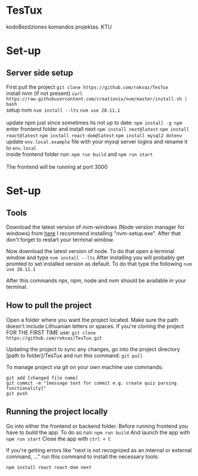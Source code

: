 # TesTux
kodoBezdziones komandos projektas.
KTU


# Set-up
## Server side setup


First pull the project
```git clone https://github.com/rokvaz/TesTux```
<br>
install nvm (if not present)
```curl https://raw.githubusercontent.com/creationix/nvm/master/install.sh | bash ```
<br>
setup nvm
```nvm install --lts```
```nvm use 20.11.1```
<br>
<br>
update npm just since sometimes its not up to date:
```npm install -g npm```
<br>
enter frontend folder and install next
```npm install next@latest```
```npm install react@latest```
```npm install react-dom@latest```
```npm install mysql2 dotenv```
<br>
update ```env.local.example``` file with your mysql server logins and rename it to ```env.local``` 
<br>
inside frontend folder run:
```npm run build```
and
```npm run start```
<br>
<br>
The frontend will be running at port 3000

# Set-up
## Tools

Download the latest version of nvm-windows (Node version manager for windows) from [here](https://github.com/coreybutler/nvm-windows/releases)
I recommend installing "nvm-setup.exe". After that don't forget to restart your terminal window.

Now download the latest version of node. To do that open a terminal window and type
```nvm install --lts```
After installing you will probably get promted to set installed version as default. To do that type the following
```nvm use 20.11.1```

After this commands npx, npm, node and nvm should be available in your terminal.

## How to pull the project
Open a folder where you want the project located. Make sure the path doesn't include Lithuanian letters or spaces.
If you're cloning the project FOR THE FIRST TIME use:
```git clone https://github.com/rokvaz/TesTux.git```

Updating the project to sync any changes, go into the project directory [path to folder]/TesTux and run this command:
```git pull```

To manage project via git on your own machine use commands:
```
git add [changed file name]
git commit -m "[message text for commit e.g. create quiz parsing functionality]"
git push
```

## Running the project locally
Go into either the frontend or backend folder.
Before running frontend you have to build the app. To do so run:
```npm run build```
And launch the app with
```npm run start```
Close the app with
```ctrl + C```

If you're getting errors like "next is not recognized as an internal or external command, ..." run this command to install the
necessary tools:
```
npm install react react-dom next
```


